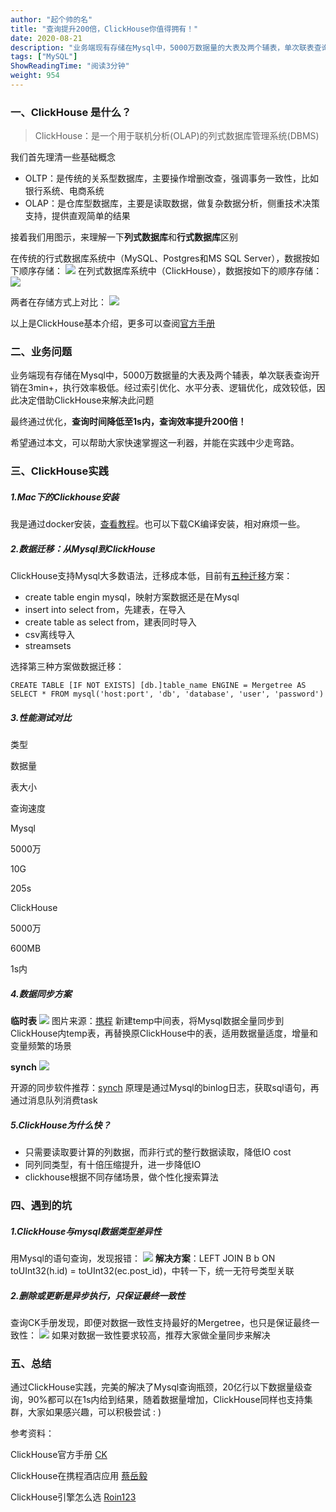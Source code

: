 ```yaml
---
author: "起个帅的名"
title: "查询提升200倍，ClickHouse你值得拥有！"
date: 2020-08-21
description: "业务端现有存储在Mysql中，5000万数据量的大表及两个辅表，单次联表查询开销在3min+，执行效率极低。经过索引优化、水平分表、逻辑优化，成效较低，因此决定借助ClickHouse来解决此问题希望通过本文，可以帮助大家快速掌握这一利器，并能在实践中少走弯路。我是通过do…"
tags: ["MySQL"]
ShowReadingTime: "阅读3分钟"
weight: 954
---
```

### 一、ClickHouse 是什么？

> ClickHouse：是一个用于联机分析(OLAP)的列式数据库管理系统(DBMS)

我们首先理清一些基础概念

*   OLTP：是传统的关系型数据库，主要操作增删改查，强调事务一致性，比如银行系统、电商系统
*   OLAP：是仓库型数据库，主要是读取数据，做复杂数据分析，侧重技术决策支持，提供直观简单的结果

接着我们用图示，来理解一下**列式数据库**和**行式数据库**区别

在传统的行式数据库系统中（MySQL、Postgres和MS SQL Server），数据按如下顺序存储： ![](https://p9-juejin.byteimg.com/tos-cn-i-k3u1fbpfcp/94299826715e45ad8811932576e2d593~tplv-k3u1fbpfcp-zoom-in-crop-mark:1512:0:0:0.awebp) 在列式数据库系统中（ClickHouse），数据按如下的顺序存储： ![](https://p9-juejin.byteimg.com/tos-cn-i-k3u1fbpfcp/d9c0199508144bca9e69598757777f1b~tplv-k3u1fbpfcp-zoom-in-crop-mark:1512:0:0:0.awebp)

两者在存储方式上对比： ![](https://p6-juejin.byteimg.com/tos-cn-i-k3u1fbpfcp/0fb03a0a66d54f5b9214be4ecca64c9a~tplv-k3u1fbpfcp-zoom-in-crop-mark:1512:0:0:0.awebp)

以上是ClickHouse基本介绍，更多可以查阅[官方手册](https://link.juejin.cn?target=https%3A%2F%2Fclickhouse.tech%2Fdocs%2Fzh%2F "https://clickhouse.tech/docs/zh/")

### 二、业务问题

业务端现有存储在Mysql中，5000万数据量的大表及两个辅表，单次联表查询开销在3min+，执行效率极低。经过索引优化、水平分表、逻辑优化，成效较低，因此决定借助ClickHouse来解决此问题

最终通过优化，**查询时间降低至1s内，查询效率提升200倍！**

希望通过本文，可以帮助大家快速掌握这一利器，并能在实践中少走弯路。

### 三、ClickHouse实践

##### 1.Mac下的Clickhouse安装

我是通过docker安装，[查看教程](https://link.juejin.cn?target=https%3A%2F%2Fblog.csdn.net%2Fqq_24993831%2Farticle%2Fdetails%2F103715194 "https://blog.csdn.net/qq_24993831/article/details/103715194")。也可以下载CK编译安装，相对麻烦一些。

##### 2.数据迁移：从Mysql到ClickHouse

ClickHouse支持Mysql大多数语法，迁移成本低，目前有[五种迁移](https://link.juejin.cn?target=https%3A%2F%2Fanjia0532.github.io%2F2019%2F07%2F17%2Fmysql-to-clickhouse%2F "https://anjia0532.github.io/2019/07/17/mysql-to-clickhouse/")方案：

*   create table engin mysql，映射方案数据还是在Mysql
*   insert into select from，先建表，在导入
*   create table as select from，建表同时导入
*   csv离线导入
*   streamsets

选择第三种方案做数据迁移：

`CREATE TABLE [IF NOT EXISTS] [db.]table_name ENGINE = Mergetree AS SELECT * FROM mysql('host:port', 'db', 'database', 'user', 'password')`

##### 3.性能测试对比

类型

数据量

表大小

查询速度

Mysql

5000万

10G

205s

ClickHouse

5000万

600MB

1s内

##### 4.数据同步方案

**临时表** ![](https://p3-juejin.byteimg.com/tos-cn-i-k3u1fbpfcp/3209064442fd42a79ef4ffab23fcc7fe~tplv-k3u1fbpfcp-zoom-in-crop-mark:1512:0:0:0.awebp) 图片来源：[携程](https://link.juejin.cn?target=https%3A%2F%2Fcloud.tencent.com%2Fdeveloper%2Farticle%2F1462633 "https://cloud.tencent.com/developer/article/1462633") 新建temp中间表，将Mysql数据全量同步到ClickHouse内temp表，再替换原ClickHouse中的表，适用数据量适度，增量和变量频繁的场景

**synch** ![](https://p6-juejin.byteimg.com/tos-cn-i-k3u1fbpfcp/7fc7fab95d3b4113a3f5418423b83c92~tplv-k3u1fbpfcp-zoom-in-crop-mark:1512:0:0:0.awebp)

开源的同步软件推荐：[synch](https://link.juejin.cn?target=https%3A%2F%2Fgithub.com%2Flong2ice%2Fsynch%2Fblob%2Fdev%2FREADME-zh.md "https://github.com/long2ice/synch/blob/dev/README-zh.md") 原理是通过Mysql的binlog日志，获取sql语句，再通过消息队列消费task

##### 5.ClickHouse为什么快？

*   只需要读取要计算的列数据，而非行式的整行数据读取，降低IO cost
*   同列同类型，有十倍压缩提升，进一步降低IO
*   clickhouse根据不同存储场景，做个性化搜索算法

### 四、遇到的坑

##### 1.ClickHouse与mysql数据类型差异性

用Mysql的语句查询，发现报错： ![](https://p1-juejin.byteimg.com/tos-cn-i-k3u1fbpfcp/2512713e9bc242b7b5c72dbe9b0ae016~tplv-k3u1fbpfcp-zoom-in-crop-mark:1512:0:0:0.awebp) **解决方案**：LEFT JOIN B b ON toUInt32(h.id) = toUInt32(ec.post\_id)，中转一下，统一无符号类型关联

##### 2.删除或更新是异步执行，只保证最终一致性

查询CK手册发现，即便对数据一致性支持最好的Mergetree，也只是保证最终一致性： ![](https://p1-juejin.byteimg.com/tos-cn-i-k3u1fbpfcp/bb4bc1f23272462b994992b91c05b512~tplv-k3u1fbpfcp-zoom-in-crop-mark:1512:0:0:0.awebp) 如果对数据一致性要求较高，推荐大家做全量同步来解决

### 五、总结

通过ClickHouse实践，完美的解决了Mysql查询瓶颈，20亿行以下数据量级查询，90%都可以在1s内给到结果，随着数据量增加，ClickHouse同样也支持集群，大家如果感兴趣，可以积极尝试 : )

参考资料：

ClickHouse官方手册 [CK](https://link.juejin.cn?target=https%3A%2F%2Fclickhouse.tech%2Fdocs%2Fzh%2F "https://clickhouse.tech/docs/zh/")

ClickHouse在携程酒店应用 [蔡岳毅](https://link.juejin.cn?target=https%3A%2F%2Fcloud.tencent.com%2Fdeveloper%2Farticle%2F1462633 "https://cloud.tencent.com/developer/article/1462633")

ClickHouse引擎怎么选 [Roin123](https://link.juejin.cn?target=https%3A%2F%2Fdeveloper.aliyun.com%2Farticle%2F762461 "https://developer.aliyun.com/article/762461")